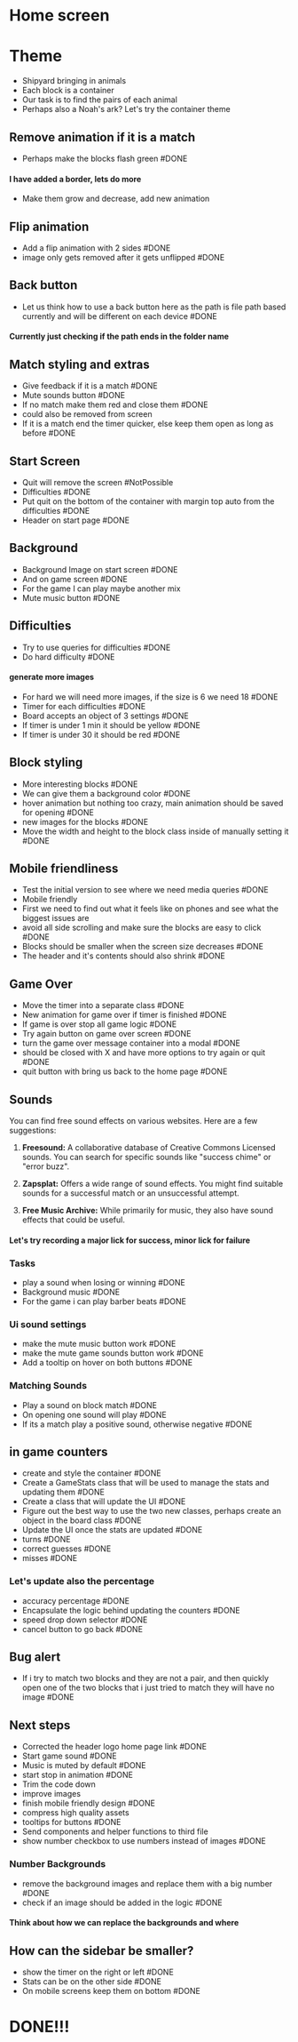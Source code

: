 # Home screen


# Theme 
- Shipyard bringing in animals
- Each block is a container
- Our task is to find the pairs of each animal
- Perhaps also a Noah's ark? Let's try the container theme

## Remove animation if it is a match
- Perhaps make the blocks flash green #DONE 
#### I have added a border, lets do more
- Make them grow and decrease, add new animation

## Flip animation
- Add a flip animation with 2 sides #DONE 
- image only gets removed after it gets unflipped #DONE 

## Back button
- Let us think how to use a back button here as the path is file path based currently and will be different on each device #DONE 
#### Currently just checking if the path ends in the folder name

## Match styling and extras

- Give feedback if it is a match #DONE 
- Mute sounds button #DONE 
- If no match make them red and close them #DONE 
- could also be removed from screen
- If it is a match end the timer quicker, else keep them open as long as before #DONE  

## Start Screen

- Quit will remove the screen #NotPossible
- Difficulties #DONE 
- Put quit on the bottom of the container with margin top auto from the difficulties #DONE 
- Header on start page #DONE 


## Background

- Background Image on start screen #DONE
- And on game screen #DONE 
- For the game I can play maybe another mix
- Mute music button #DONE 
## Difficulties
- Try to use queries for difficulties #DONE 
- Do hard difficulty #DONE 
#### generate more images
- For hard we will need more images, if the size is 6 we need 18 #DONE 
- Timer for each difficulties #DONE 
- Board accepts an object of 3 settings #DONE 
- If timer is under 1 min it should be yellow #DONE 
- If timer is under 30 it should be red #DONE 

## Block styling

- More interesting blocks #DONE 
- We can give them a background color #DONE 
- hover animation but nothing too crazy, main animation should be saved for opening #DONE 
- new images for the blocks #DONE 
- Move the width and height to the block class inside of manually setting it #DONE 

## Mobile friendliness

- Test the initial version to see where we need media queries #DONE 
- Mobile friendly
- First we need to find out what it feels like on phones and see what the biggest issues are
- avoid all side scrolling and make sure the blocks are easy to click #DONE 
- Blocks should be smaller when the screen size decreases #DONE 
- The header and it's contents should also shrink #DONE 

## Game Over
- Move the timer into a separate class #DONE 
- New animation for game over if timer is finished #DONE 
- If game is over stop all game logic #DONE 
- Try again button on game over screen #DONE 
- turn the game over message container into a modal #DONE 
- should be closed with X and have more options to try again or quit #DONE 
- quit button with bring us back to the home page #DONE 


## Sounds
You can find free sound effects on various websites. Here are a few suggestions:

1. **Freesound:** A collaborative database of Creative Commons Licensed sounds. You can search for specific sounds like "success chime" or "error buzz".
    
2. **Zapsplat:** Offers a wide range of sound effects. You might find suitable sounds for a successful match or an unsuccessful attempt.
    
3. **Free Music Archive:** While primarily for music, they also have sound effects that could be useful.

#### Let's try recording a major lick for success, minor lick for failure
### Tasks
- play a sound when losing or winning #DONE 
- Background music #DONE 
- For the game i can play barber beats #DONE 

### Ui sound settings
- make the mute music button work #DONE 
- make the mute game sounds button work  #DONE 
- Add a tooltip on hover on both buttons #DONE 

### Matching Sounds 
- Play a sound on block match #DONE 
- On opening one sound will play #DONE 
- If its a match play a positive sound, otherwise negative #DONE 


## in game counters
- create and style the container #DONE 
- Create a GameStats class that will be used to manage the stats and updating them #DONE 
- Create a class that will update the UI #DONE 
- Figure out the best way to use the two new classes, perhaps create an object in the board class #DONE 
- Update the UI once the stats are updated #DONE 
- turns #DONE 
- correct guesses #DONE 
- misses #DONE 
### Let's update also the percentage
- accuracy percentage #DONE 
- Encapsulate the logic behind updating the counters #DONE 
- speed drop down selector #DONE 
- cancel button to go back #DONE 

## Bug alert
- If i try to match two blocks and they are not a pair, and then quickly open one of the two blocks that i just tried to match they will have no image #DONE 


## Next steps
- Corrected the header logo home page link #DONE 
- Start game sound #DONE 
- Music is muted by default #DONE 
- start stop in animation #DONE 
- Trim the code down
- improve images 
- finish mobile friendly design #DONE 
- compress high quality assets
- tooltips for buttons #DONE 
- Send components and helper functions to third file
- show number checkbox to use numbers instead of images #DONE 

### Number Backgrounds
- remove the background images and replace them with a big number #DONE 
- check if an image should be added in the logic #DONE 
#### Think about how we can replace the backgrounds and where


## How can the sidebar be smaller?


- show the timer on the  right or left #DONE 
- Stats can be on the other side #DONE 
- On mobile screens keep them on bottom #DONE 

# DONE!!!

